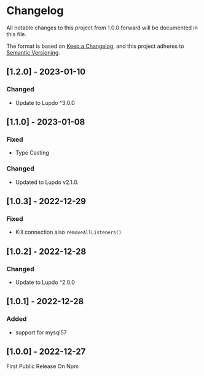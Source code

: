 # Changelog

All notable changes to this project from 1.0.0 forward will be documented in this file.

The format is based on [Keep a Changelog](https://keepachangelog.com/en/1.0.0/),
and this project adheres to [Semantic Versioning](https://semver.org/spec/v2.0.0.html).

## [1.2.0] - 2023-01-10

### Changed

-   Update to Lupdo ^3.0.0

## [1.1.0] - 2023-01-08

### Fixed

-   Type Casting

### Changed

-   Updated to Lupdo v2.1.0.

## [1.0.3] - 2022-12-29

### Fixed

-   Kill connection also `removeAllListeners()`

## [1.0.2] - 2022-12-28

### Changed

-   Update to Lupdo ^2.0.0

## [1.0.1] - 2022-12-28

### Added

-   support for mysql57

## [1.0.0] - 2022-12-27

First Public Release On Npm
